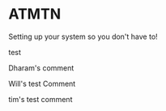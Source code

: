 # ATMTN

Setting up your system so you don't have to!

test

Dharam's comment

Will's test Comment


tim's test comment